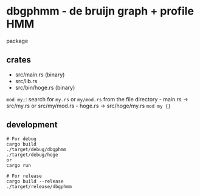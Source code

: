 # dbgphmm - de bruijn graph + profile HMM
package

## crates
- src/main.rs (binary)
- src/lib.rs
- src/bin/hoge.rs (binary)

`mod my;`: search for `my.rs` or `my/mod.rs` from the file directory
    - main.rs -> src/my.rs or src/my/mod.rs
    - hoge.rs -> src/hoge/my.rs
`mod my {}`

## development
```
# For debug
cargo build
./target/debug/dbgphmm
./target/debug/hoge
or
cargo run

# For release
cargo build --release
./target/release/dbgphmm
```
